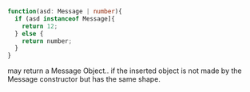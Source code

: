 ```typescript
function(asd: Message | number){
  if (asd instanceof Message]{
    return 12;
  } else {
    return number;
  }
}
```
may return a Message Object.. if the inserted object is not made by the Message constructor but has the same shape.
